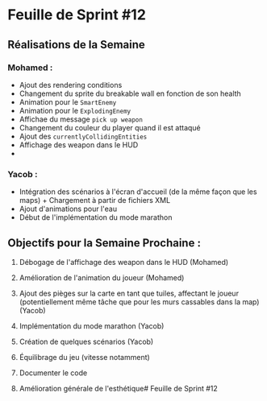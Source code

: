 # Feuille de Sprint #12

## Réalisations de la Semaine

### Mohamed :
- Ajout des rendering conditions
- Changement du sprite du breakable wall en fonction de son health
- Animation pour le `SmartEnemy`
- Animation pour le `ExplodingEnemy`
- Affichae du message `pick up weapon`
- Changement du couleur du player quand il est attaqué
- Ajout des `currentlyCollidingEntities`
- Affichage des weapon dans le HUD
-
### Yacob :
- Intégration des scénarios à l'écran d'accueil (de la même façon que les maps) + Chargement à partir de fichiers XML
- Ajout d'animations pour l'eau
- Début de l'implémentation du mode marathon



## Objectifs pour la Semaine Prochaine :
1. Débogage de l'affichage des weapon dans le HUD (Mohamed)
2. Amélioration de l'animation du joueur (Mohamed)
3. Ajout des pièges sur la carte en tant que tuiles, affectant le joueur (potentiellement même tâche que pour les murs cassables dans la map) (Yacob)
4. Implémentation du mode marathon (Yacob)
5. Création de quelques scénarios (Yacob)

5. Équilibrage du jeu (vitesse notamment)
6. Documenter le code
7. Amélioration générale de l'esthétique# Feuille de Sprint #12